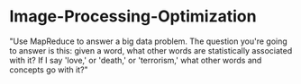 Image-Processing-Optimization
=============================

"Use MapReduce to answer a big data problem. The question you're going to answer is this: given a word, what other words are statistically associated with it? If I say 'love,' or 'death,' or 'terrorism,' what other words and concepts go with it?"

